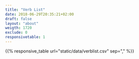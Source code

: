 ```yaml
---
title: "Verb List"
date: 2018-06-29T20:35:21+02:00
draft: false
layout: "about"
weigth: 1720
exclude: 0
responsivetable: 1
---
```

{{% responsive_table url="static/data/verblist.csv" sep="," %}}